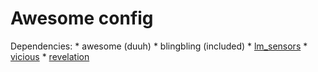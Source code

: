Awesome config
================

Dependencies:
	* awesome (duuh)
	* blingbling (included)
	* [lm_sensors](https://www.archlinux.org/packages/extra/x86_64/lm_sensors/)
	* [vicious](https://aur.archlinux.org/packages/vicious-git/)
	* [revelation](https://aur.archlinux.org/packages/awesome-revelation-git/)
